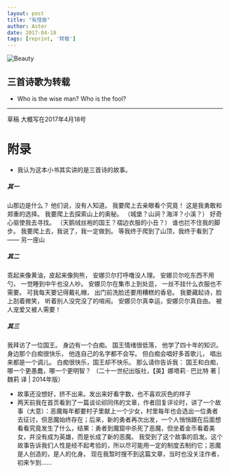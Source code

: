 ```yaml
---
layout: post
title: "有怪兽"
author: Aster
date: 2017-04-18
tags: [reprint, '转载']
---
```


![Beauty](http://upload-images.jianshu.io/upload_images/5674982-ed86ddd6590a34a3.jpg?imageMogr2/auto-orient/strip%7CimageView2/2/w/1240)

三首诗歌为转载
---

- Who is the wise man? Who is the fool?

***
草稿 大概写在2017年4月18号
# 附录
- 我认为这本小书其实讲的是三首诗的故事。

##### 其一
山那边是什么？
他们说，没有人知道。
我要爬上去亲眼看个究竟！
这是我勇敢和郑重的选择。
我要爬上去探索山上的奥秘。
（城堡？山涧？海洋？小溪？）
好奇心驱使我去寻找。
（天鹅绒丝袍的国王？褶边衣服的小丑？）
谁也拦不住我的脚步。
我要爬上去，我说了，我一定做到。
等我终于爬到了山顶，我终于看到了——
另一座山

##### 其二
乖起来像黄油，皮起来像狗熊，
安娜贝尔打呼噜没人理。
安娜贝尔吃东西不用勺，
一觉睡到中午也没人吵。
安娜贝尔在集市上到处逛，
一丝不挂什么衣服也不需要。
可我每天要记得戴礼帽，
出门前洗脸还要用糟糕的香皂。
我要藏起诗，脸上刮着微笑，
听着别人没完没了的喧闹。
安娜贝尔真幸运，安娜贝尔真自由。
被人宠爱又被人需要！

##### 其三
我拜访了一位国王。
身边有一个白痴。
国王情绪很低落，
 他学了四十年的知识。
身边那个白痴很快乐，
    他连自己的名字都不会写。
但白痴会唱好多首歌儿，
    唱出来都是一个调儿。
白痴很快乐，国王却不快乐。
     那么请你告诉我：
国王和白痴，
哪一个更愚蠢，哪一个更明智？
（二十一世纪出版社，【美】娜塔莉 · 巴比特 著 | 魏莉  译 | 2014年版）

- 故事还没想好，挤不出来。发出来好看字数，也不喜欢灰色的样子
- 两天前我在首页看到了一篇谈论祁同伟的文章，作者回复评论时，讲了一个故事（大意）：恶魔每年都要村子里献上一个少女，村里每年也会选出一位勇者去征讨，但恶魔始终存在；后来，新的勇者再次出发，一个人悄悄跟在后面想看看究竟发生了什么，结果：勇者到魔窟中杀死了恶魔，但坐着金币看着美女，并没有成为英雄，而是长成了新的恶魔。
我受到了这个故事的启发。这个故事告诉我们人性是经不起考验的，所以尽可能用一定的制度去制约它；恶魔是人创造的，是人的化身。
现在我暂时搜不到这篇文章，当时也没关注作者，初来乍到……
